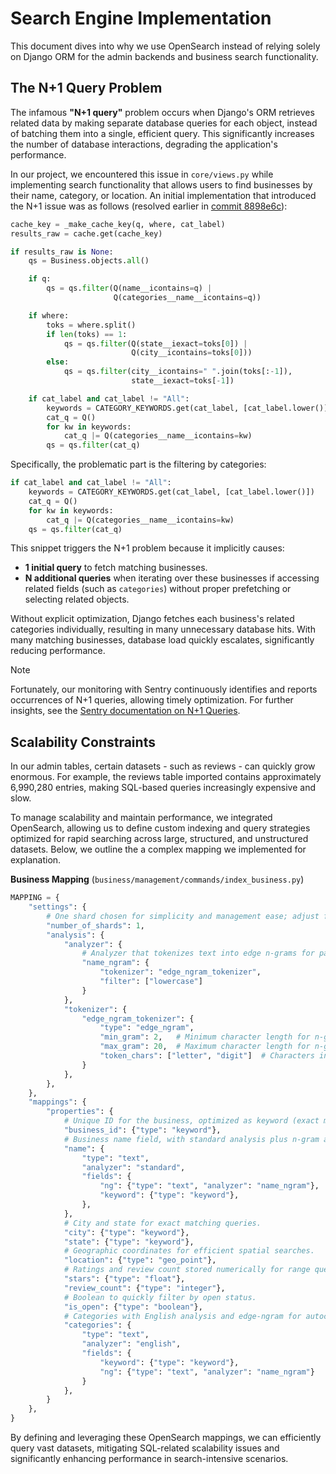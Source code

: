 # Search Engine Implementation

This document dives into why we use OpenSearch instead of relying solely on Django ORM for the admin backends and business search functionality.

## The N+1 Query Problem

The infamous **"N+1 query"** problem occurs when Django's ORM retrieves related data by making separate database queries for each object, instead of batching them into a single, efficient query. This significantly increases the number of database interactions, degrading the application's performance.

In our project, we encountered this issue in `core/views.py` while implementing search functionality that allows users to find businesses by their name, category, or location. An initial implementation that introduced the N+1 issue was as follows (resolved earlier in [commit 8898e6c](https://github.com/WilliamOdinson/Gastronome/commit/8898e6cccd0a506cc0e7f4655bdf02c79b87fc60)):

```python
cache_key = _make_cache_key(q, where, cat_label)
results_raw = cache.get(cache_key)

if results_raw is None:
    qs = Business.objects.all()

    if q:
        qs = qs.filter(Q(name__icontains=q) |
                       Q(categories__name__icontains=q))

    if where:
        toks = where.split()
        if len(toks) == 1:
            qs = qs.filter(Q(state__iexact=toks[0]) |
                           Q(city__icontains=toks[0]))
        else:
            qs = qs.filter(city__icontains=" ".join(toks[:-1]),
                           state__iexact=toks[-1])

    if cat_label and cat_label != "All":
        keywords = CATEGORY_KEYWORDS.get(cat_label, [cat_label.lower()])
        cat_q = Q()
        for kw in keywords:
            cat_q |= Q(categories__name__icontains=kw)
        qs = qs.filter(cat_q)
```

Specifically, the problematic part is the filtering by categories:

```python
if cat_label and cat_label != "All":
    keywords = CATEGORY_KEYWORDS.get(cat_label, [cat_label.lower()])
    cat_q = Q()
    for kw in keywords:
        cat_q |= Q(categories__name__icontains=kw)
    qs = qs.filter(cat_q)
```

This snippet triggers the N+1 problem because it implicitly causes:

- **1 initial query** to fetch matching businesses.
- **N additional queries** when iterating over these businesses if accessing related fields (such as `categories`) without proper prefetching or selecting related objects.

Without explicit optimization, Django fetches each business's related categories individually, resulting in many unnecessary database hits. With many matching businesses, database load quickly escalates, significantly reducing performance.

> [!NOTE]
>
> Fortunately, our monitoring with Sentry continuously identifies and reports occurrences of N+1 queries, allowing timely optimization. For further insights, see the [Sentry documentation on N+1 Queries](https://docs.sentry.io/product/issues/issue-details/performance-issues/n-one-queries/).

## Scalability Constraints

In our admin tables, certain datasets - such as reviews - can quickly grow enormous. For example, the reviews table imported contains approximately 6,990,280 entries, making SQL-based queries increasingly expensive and slow.

To manage scalability and maintain performance, we integrated OpenSearch, allowing us to define custom indexing and query strategies optimized for rapid searching across large, structured, and unstructured datasets. Below, we outline the a complex mapping we implemented for explanation.

**Business Mapping**  (`business/management/commands/index_business.py`)

```python
MAPPING = {
    "settings": {
        # One shard chosen for simplicity and management ease; adjust for scaling.
        "number_of_shards": 1,
        "analysis": {
            "analyzer": {
                # Analyzer that tokenizes text into edge n-grams for partial matching (autocomplete).
                "name_ngram": {
                    "tokenizer": "edge_ngram_tokenizer",
                    "filter": ["lowercase"]
                }
            },
            "tokenizer": {
                "edge_ngram_tokenizer": {
                    "type": "edge_ngram",
                    "min_gram": 2,   # Minimum character length for n-gram.
                    "max_gram": 20,  # Maximum character length for n-gram.
                    "token_chars": ["letter", "digit"]  # Characters included in tokens.
                }
            },
        },
    },
    "mappings": {
        "properties": {
            # Unique ID for the business, optimized as keyword (exact matching).
            "business_id": {"type": "keyword"},
            # Business name field, with standard analysis plus n-gram and exact keyword subfields.
            "name": {
                "type": "text",
                "analyzer": "standard",
                "fields": {
                    "ng": {"type": "text", "analyzer": "name_ngram"},
                    "keyword": {"type": "keyword"},
                },
            },
            # City and state for exact matching queries.
            "city": {"type": "keyword"},
            "state": {"type": "keyword"},
            # Geographic coordinates for efficient spatial searches.
            "location": {"type": "geo_point"},
            # Ratings and review count stored numerically for range queries.
            "stars": {"type": "float"},
            "review_count": {"type": "integer"},
            # Boolean to quickly filter by open status.
            "is_open": {"type": "boolean"},
            # Categories with English analysis and edge-ngram for autocomplete and precise filtering.
            "categories": {
                "type": "text",
                "analyzer": "english",
                "fields": {
                    "keyword": {"type": "keyword"},
                    "ng": {"type": "text", "analyzer": "name_ngram"}
                }
            },
        }
    },
}
```

By defining and leveraging these OpenSearch mappings, we can efficiently query vast datasets, mitigating SQL-related scalability issues and significantly enhancing performance in search-intensive scenarios.
